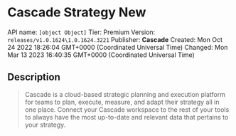 # Cascade Strategy New
API name: `[object Object]`
Tier: Premium
Version: `releases/v1.0.1624\1.0.1624.3221`
Publisher: **Cascade**
Created: Mon Oct 24 2022 18:26:04 GMT+0000 (Coordinated Universal Time)
Changed: Mon Mar 13 2023 16:40:35 GMT+0000 (Coordinated Universal Time)

## Description
> Cascade is a cloud-based strategic planning and execution platform for teams to plan, execute, measure, and adapt their strategy all in one place. Connect your Cascade workspace to the rest of your tools to always have the most up-to-date and relevant data that pertains to your strategy.
